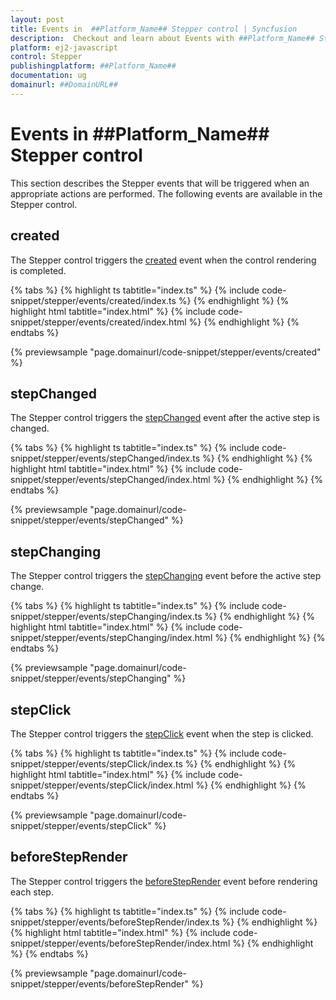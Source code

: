 ```yaml
---
layout: post
title: Events in  ##Platform_Name## Stepper control | Syncfusion
description:  Checkout and learn about Events with ##Platform_Name## Stepper control of Syncfusion Essential JS 2 and more.
platform: ej2-javascript
control: Stepper
publishingplatform: ##Platform_Name##
documentation: ug
domainurl: ##DomainURL##
---
```


# Events in ##Platform_Name## Stepper control

This section describes the Stepper events that will be triggered when an appropriate actions are performed. The following events are available in the Stepper control.

## created

The Stepper control triggers the [created](https://ej2.syncfusion.com/documentation/api/stepper#created) event when the control rendering is completed.

{% tabs %}
{% highlight ts tabtitle="index.ts" %}
{% include code-snippet/stepper/events/created/index.ts %}
{% endhighlight %}
{% highlight html tabtitle="index.html" %}
{% include code-snippet/stepper/events/created/index.html %}
{% endhighlight %}
{% endtabs %}

{% previewsample "page.domainurl/code-snippet/stepper/events/created" %}

## stepChanged

The Stepper control triggers the [stepChanged](https://ej2.syncfusion.com/documentation/api/stepper#stepchanged) event after the active step is changed.

{% tabs %}
{% highlight ts tabtitle="index.ts" %}
{% include code-snippet/stepper/events/stepChanged/index.ts %}
{% endhighlight %}
{% highlight html tabtitle="index.html" %}
{% include code-snippet/stepper/events/stepChanged/index.html %}
{% endhighlight %}
{% endtabs %}

{% previewsample "page.domainurl/code-snippet/stepper/events/stepChanged" %}

## stepChanging

The Stepper control triggers the [stepChanging](https://ej2.syncfusion.com/documentation/api/stepper#stepchanging) event before the active step change.

{% tabs %}
{% highlight ts tabtitle="index.ts" %}
{% include code-snippet/stepper/events/stepChanging/index.ts %}
{% endhighlight %}
{% highlight html tabtitle="index.html" %}
{% include code-snippet/stepper/events/stepChanging/index.html %}
{% endhighlight %}
{% endtabs %}

{% previewsample "page.domainurl/code-snippet/stepper/events/stepChanging" %}

## stepClick

The Stepper control triggers the [stepClick](https://ej2.syncfusion.com/documentation/api/stepper#stepclick) event when the step is clicked.

{% tabs %}
{% highlight ts tabtitle="index.ts" %}
{% include code-snippet/stepper/events/stepClick/index.ts %}
{% endhighlight %}
{% highlight html tabtitle="index.html" %}
{% include code-snippet/stepper/events/stepClick/index.html %}
{% endhighlight %}
{% endtabs %}

{% previewsample "page.domainurl/code-snippet/stepper/events/stepClick" %}

## beforeStepRender

The Stepper control triggers the [beforeStepRender](https://ej2.syncfusion.com/documentation/api/stepper#beforesteprender) event before rendering each step.

{% tabs %}
{% highlight ts tabtitle="index.ts" %}
{% include code-snippet/stepper/events/beforeStepRender/index.ts %}
{% endhighlight %}
{% highlight html tabtitle="index.html" %}
{% include code-snippet/stepper/events/beforeStepRender/index.html %}
{% endhighlight %}
{% endtabs %}

{% previewsample "page.domainurl/code-snippet/stepper/events/beforeStepRender" %}